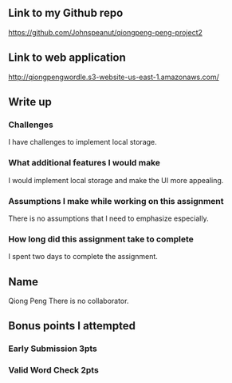 ## Link to my Github repo
https://github.com/Johnspeanut/qiongpeng-peng-project2


## Link to web application
http://qiongpengwordle.s3-website-us-east-1.amazonaws.com/

## Write up
### Challenges
I have challenges to implement local storage.
### What additional features I would make
I would implement local storage and make the UI more appealing. 
### Assumptions I make while working on this assignment
There is no assumptions that I need to emphasize especially.

### How long did this assignment take to complete
I spent two days to complete the assignment.

## Name
Qiong Peng
There is no collaborator.


## Bonus points I attempted
### Early Submission  3pts
### Valid Word Check 2pts

